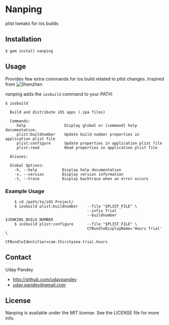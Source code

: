 Nanping
=======

plist tweaks for ios builds

## Installation

    $ gem install nanping

## Usage

Provides few extra commands for ios build related to plist changes. Inspired from ![Shenzhen](https://github.com/nomad/shenzhen)

nanping adds the `iosbuild` command to your PATH:

    $ iosbuild

      Build and distribute iOS apps (.ipa files)

      Commands:
         help                 Display global or [command] help documentation.
         plist:buildnumber    Update build number properties in application plist file
         plist:configure      Update properties in application plist file
         plist:read           Read properties in application plist file

      Aliases:

      Global Options:
        -h, --help           Display help documentation
        -v, --version        Display version information
        -t, --trace          Display backtrace when an error occurs

### Example Usage

        $ cd /path/to/iOS Project/
        $ iosbuild plist:buildnumber    --file "$PLIST_FILE" \
                                        --infix Trial
                                        --buildnumber $JENKINS_BUILD_NUMBER
        $ iosbuild plist:configure      --file "$PLIST_FILE" \
                                        CFBundleDisplayName='Hours Trial' \
                                        CFBundleIdentifier=com.thirstysea.trial.hours 

## Contact

Uday Pandey

- http://github.com/udaypandey
- uday.pandey@gmail.com

## License

Nanping is available under the MIT license. See the LICENSE file for more info.
